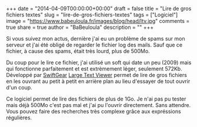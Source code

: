 +++
date = "2014-04-09T00:00:00+00:00"
draft = false
title = "Lire de gros fichiers textes"
slug = "lire-de-gros-fichiers-textes"
tags = ["Logiciel"]
image = "https://www.babeuloula.fr/images/blog/head/ltv.jpg"
comments = true
share = true
author = "BaBeuloula"
description = ""
+++

<p>Si vous suivez mon actus, derni&egrave;re j&#39;ai eu un probl&egrave;me de spams sur mon serveur et j&#39;ai &eacute;t&eacute; oblig&eacute; de regarder le fichier log des mails. Sauf que ce fichier, &agrave; cause des spams, &eacute;tait tr&egrave;s lourd, plus de 500Mo.</p>
<!--more-->

<p>Du coup pour le lire ce fichier, j&#39;ai utilis&eacute; un soft qui date un peu (2009) mais qui fonctionne parfaitement et est extr&egrave;mement l&eacute;ger, seulement 572Kb. D&eacute;velopp&eacute; par <a href="http://www.swiftgear.com/" target="_blank">SwiftGear</a> <a href="http://www.swiftgear.com/ltfviewer/features.html" target="_blank">Large Text Viewer</a> permet de lire de gros fichiers en les ouvrant au petit &agrave; petit en arri&egrave;re plan au lieu d&#39;essayer de tout ouvrir d&#39;un coup.&nbsp;</p>

<p>Ce logiciel permet de lire des fichiers de plus de 1Go. Je n&#39;ai pas pu tester mais d&eacute;j&agrave; 500Mo c&#39;est pas mal et j&#39;ai pu l&#39;ouvrir directement. Sans attendre. Vous pouvez faire des recherches tr&egrave;s complexe gr&acirc;ce aux expr&eacute;ssions r&eacute;guli&egrave;res.</p>
